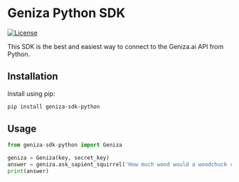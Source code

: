 Geniza Python SDK
=========================
[![License](https://img.shields.io/packagist/l/geniza-ai/geniza-sdk-php?logo=MIT&logoColor=ffffff)](LICENSE)

This SDK is the best and easiest way to connect to the Geniza.ai API from Python.

Installation
------------

Install using pip:

```sh
pip install geniza-sdk-python
```

Usage
-----

```python
from geniza-sdk-python import Geniza

geniza = Geniza(key, secret_key)
answer = geniza.ask_sapient_squirrel('How much wood would a woodchuck chuck?')
print(answer)
```
